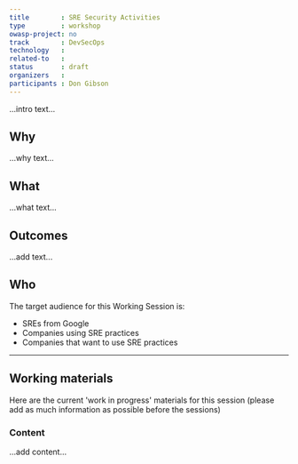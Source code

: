 ```yaml
---
title        : SRE Security Activities
type         : workshop
owasp-project: no
track        : DevSecOps
technology   :
related-to   :
status       : draft
organizers   :
participants : Don Gibson
---
```


...intro text...

## Why

...why text...

## What

...what text...

## Outcomes

...add text...

## Who

The target audience for this Working Session is:

 - SREs from Google
 - Companies using SRE practices
 - Companies that want to use SRE practices
 
 --- 

## Working materials

Here are the current 'work in progress' materials for this session (please add as much information as possible before the sessions)

### Content

...add content...
